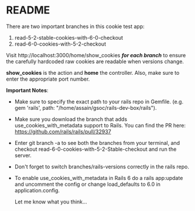 # README

There are two important branches in this cookie test app:

1. read-5-2-stable-cookies-with-6-0-checkout
2. read-6-0-cookies-with-5-2-checkout

Visit http://localhost:3000/home/show_cookies ***for each branch*** to ensure the carefully hardcoded raw cookies are readable when versions change.

**show_cookies** is the action and **home** the controller. Also, make sure to enter the appropriate port number.

**Important Notes**: 

* Make sure to specify the exact path to your rails repo in Gemfile.
  (e.g. gem 'rails', path: "/home/assain/gsoc/rails-dev-box/rails").

* Make sure you download the branch that adds use_cookies_with_metadata support to Rails. You can find the PR here:
  https://github.com/rails/rails/pull/32937
  
* Enter git branch -a to see both the branches from your terminal, and checkout read-6-0-cookies-with-5-2-Stable-checkout and run the server.

* Don't forget to switch branches/rails-versions correctly in the rails repo.

* To enable use_cookies_with_metadata in Rails 6 do a rails app:update and uncomment the config or change load_defaults to 6.0 in application.config.
  
  
  
  Let me know what you think...
